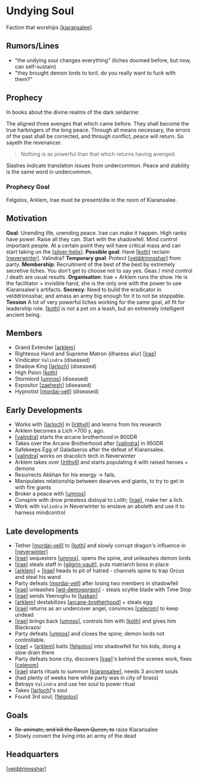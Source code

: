 # Undying Soul
Faction that worships [[kiaransalee]].

## Rumors/Lines
- "the undying soul changes everything" (liches doomed before, but now, can self-sustain)
- "they brought demon lords to toril, do you really want to fuck with them?"

## Prophecy
In books about the divine realms of the dark seldarine:

The aligned three avenges that which came before. They shall become the true harbingers of the long peace. Through all means necessary, the errors of the past shall be corrected, and through conflict, peace will return. So sayeth the revenancer.
> Nothing is as powerful than that which returns having avenged.

Slashes indicate translation issues from undercommon. Peace and stability is the same word in undercommon.

### Prophecy Goal
Felgolos, Arklem, Irae must be present/die in the room of Kiaransalee.

## Motivation
**Goal**: Unending life, unending peace. Irae can make it happen. High ranks have power. Raise all they can. Start with the shadowfell. Mind control important people. At a certain point they will have critical mass and can start taking on the [[silver-helix]].
**Possible goal**: Have [[koth]] reclaim [[neverwinter]]. Valindra?
**Temporary goal**: Protect [[velddrinnsshar]] from party.
**Membership**: Recruitment of the best of the best by extremely secretive liches. You don't get to choose not to say yes. Geas / mind control / death are usual results.
**Organisation**: Irae + Arklem runs the show. He is the facilitator + invisible hand, she is the only one with the power to use Kiaransalee's artifacts.
**Secrecy**: Need to build the eradicator in velddrinnsshar, and amass an army big enough for it to not be stoppable.
**Tension** A lot of very powerful liches working for the same goal, all fit for leadership role. [[koth]] is not a pet on a leash, but an extremely intelligent ancient being.


## Members
- Grand Extender [[arklem]]
- Righteous Hand and Supreme Matron (ilharess alur) [[irae]]
- Vindicator `Valindra` (diseased)
- Shadow King [[larloch]] (diseased)
- High Psion [[koth]]
- Stormlord [[umnos]] (diseased)
- Expositor [[zaehesh]] (diseased)
- Hypnotist [[mordai-vell]] (diseased)

## Early Developments
- Works with [[larloch]] in [[irithyll]] and learns from his research
- Arklem becomes a Lich >700 y, ago.
- [[valindra]] starts the arcane brotherhood in 800DR
- Takes over the Arcane Brotherhood after [[valindra]] in 950DR
- Safekeeps Egg of Galadaeros after the defeat of Kiaransalee.
- [[valindra]] works on dracolich tech in Neverwinter
- Arklem takes over [[irithyll]] and starts populating it with raised heroes + demons
- Resurrects Akkhan for his energy -> fails.
- Manipulates relationship between dwarves and giants, to try to get in with fire giants
- Broker a peace with [[umnos]]
- Conspire with drow priestess disloyal to Lolth; [[irae]], make her a lich.
- Work with `Valindra` in Neverwinter to enslave an aboleth and use it to harness mindcontrol

## Late developments
- Tether [[mordai-vell]] to [[koth]] and slowly corrupt dragon's influence in [[neverwinter]]
- [[irae]] sequesters [[umnos]], opens the spine, and unleashes demon lords
- [[irae]] steals staff in [[gilgrin-vault]], puts matriarch boss in place
- [[arklem]] + [[irae]] heads to pit of hatred - channels spine to trap Orcus and steal his wand
- Party defeats [[mordai-vell]] after losing two members in shadowfell
- [[irae]] unleashes [[wd-demogorgon]] - steals scythe blade with Time Stop
- [[irae]] sends Yeenoghu to [[luskan]]
- [[arklem]] destabilizes [[arcane-brotherhood]] + steals egg
- [[irae]] returns as an undercover angel, convinces [[celerom]] to keep undead
- [[irae]] brings back [[umnos]], controls him with [[koth]] and gives him Blackrazor
- Party defeats [[umnos]] and closes the spine; demon lords not controllable.
- [[irae]] + [[arklem]] baits [[felgolos]] into shadowfell for his kids, doing a slow drain there
- Party defeats bone city, discovers [[irae]]'s behind the scenes work, fixes [[celerom]]
- [[irae]] starts rituals to summon [[kiaransalee]], needs 3 ancient souls
- (had plenty of weeks here while party was in city of brass)
- Betrays `Valindra` and use her soul to power ritual
- Takes [[larloch]]'s soul
- Found 3rd soul; [[felgolos]]

## Goals
- ~~Re-animate, and kill the Raven Queen, to~~ raise Kiaransalee
- Slowly convert the living into an army of the dead

## Headquarters
[[velddrinnsshar]]

[//begin]: # "Autogenerated link references for markdown compatibility"
[kiaransalee]: ../deities/kiaransalee "Kiaransalee"
[silver-helix]: silver-helix "Silver Helix"
[koth]: ../npcs/koth "Koth M'gog"
[neverwinter]: ../north/neverwinter "Neverwinter"
[velddrinnsshar]: ../east/velddrinnsshar "V'elddrinnsshar"
[arklem]: ../npcs/arklem "Arklem Greeth"
[irae]: ../npcs/irae "Irae T'sarran"
[larloch]: ../npcs/larloch "Larloch"
[umnos]: ../npcs/umnos "Fracto-Nimbuli"
[zaehesh]: ../npcs/zaehesh "Zaehesh"
[mordai-vell]: ../npcs/mordai-vell "Mordai Vell"
[irithyll]: ../east/irithyll "Irithyll"
[valindra]: ../npcs/valindra "Valindra"
[gilgrin-vault]: ../spine/gilgrin-vault "Gilgrin Vault"
[wd-demogorgon]: ../waterdeep/wd-demogorgon "Waterdeep Siege"
[luskan]: ../north/luskan "Luskan"
[arcane-brotherhood]: arcane-brotherhood "Arcane Brotherhood"
[celerom]: ../npcs/celerom "Celerum"
[felgolos]: ../npcs/felgolos "Felgolos"
[//end]: # "Autogenerated link references"
